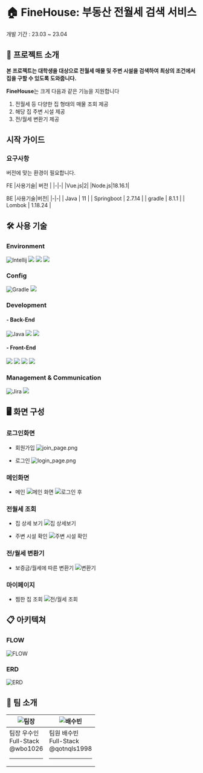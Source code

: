 # 🏠 FineHouse: 부동산 전월세 검색 서비스
개발 기간 : 23.03 ~ 23.04



## 🌟 프로젝트 소개

**본 프로젝트는 대학생을 대상으로 전월세 매물 및 주변 시설을 검색하여 최상의 조건에서 집을 구할 수 있도록 도와줍니다.**

**FineHouse**는 크게 다음과 같은 기능을 지원합니다
1. 전월세 등 다양한 집 형태의 매물 조회 제공
2. 해당 집 주변 시설 제공
3. 전/월세 변환기 제공
   


## 시작 가이드
### 요구사항
버전에 맞는 환경이 필요합니다.

FE
|사용기술| 버전 |
|-|-|
|Vue.js|2|
|Node.js|18.16.1|

BE
|사용기술|버전|
|-|-|
| Java | 11 |
| Springboot | 2.7.14 |
| gradle | 8.1.1 |
| Lombok | 1.18.24 |

## 🛠️ 사용 기술
### Environment
![Intellij](https://img.shields.io/badge/intellijidea-000000?style=for-the-badge&logo=intellijidea&logoColor=white)
 <img src="https://img.shields.io/badge/Visual Studio Code-007ACC?style=for-the-badge&logo=git&logoColor=white"> 
 <img src="https://img.shields.io/badge/gitlab-6666c4?style=for-the-badge&logo=gitlab&logoColor=white"> 
 <img src="https://img.shields.io/badge/git-F05032?style=for-the-badge&logo=git&logoColor=white"> 

### Config
![Gradle](https://img.shields.io/badge/gradle-02303A?style=for-the-badge&logo=gradle&logoColor=white)
<img src="https://img.shields.io/badge/NPM-f5f5f5?style=for-the-badge&logo=npm&logoColor=black">

### Development
#### - Back-End
![Java](https://img.shields.io/badge/java-%23ED8B00.svg?style=for-the-badge&logo=java&logoColor=white)
<img src="https://img.shields.io/badge/springboot-6DB33F?style=for-the-badge&logo=springboot&logoColor=white">
<img src="https://img.shields.io/badge/mysql-4479A1?style=for-the-badge&logo=mysql&logoColor=white">


#### - Front-End
<img src="https://img.shields.io/badge/html5-E34F26?style=for-the-badge&logo=html5&logoColor=white"> <img src="https://img.shields.io/badge/css-1572B6?style=for-the-badge&logo=css3&logoColor=white"> <img src="https://img.shields.io/badge/javascript-F7DF1E?style=for-the-badge&logo=javascript&logoColor=black"> <img src="https://img.shields.io/badge/vue.js-4FC08D?style=for-the-badge&logo=vue.js&logoColor=white"> 

### Management & Communication
![Jira](https://img.shields.io/badge/jira-%230A0FFF.svg?style=for-the-badge&logo=jira&logoColor=white)
<img src="https://img.shields.io/badge/Notion-%23000000.svg?style=for-the-badge&logo=notion&logoColor=white">


## 🖥️ 화면 구성

### 로그인화면
- 회원가입 
![join_page.png](pjt_img/join_page.png)

- 로그인
![login_page.png](pjt_img/login_page.png)

### 메인화면
- 메인
![메인 화면](pjt_img/main_page_normal.png)
![로그인 후](pjt_img/main_page_after_login.png)

### 전월세 조회
- 집 상세 보기
![집 상세보기](pjt_img/house_detail.png)

- 주변 시설 확인
![주변 시설 확인](pjt_img/house_libray.png)

### 전/월세 변환기
- 보증금/월세에 따른 변환기
![변환기](pjt_img/calculate.png)

### 마이페이지
- 찜한 집 조회
![전/월세 조회](pjt_img/like_list_wal.png)


## 📋 아키텍쳐

### FLOW
![FLOW](./PJT_flow.PNG)

### ERD
![ERD](./ERD.png)

## 🤝 팀 소개

|![팀장](https://secure.gravatar.com/avatar/4d5b40714cbd62edcde8c9b9f1ad2069?s=80&d=identicon)|![배수빈](https://secure.gravatar.com/avatar/9169f2910f62eee22e3523b967c4488a?s=80&d=identicon)|
|-|-|
|팀장 우수인<br>Full-Stack<br>@wbo1026<hr>|팀원 배수빈<br>Full-Stack<br>@qotnqls1998<hr>|



